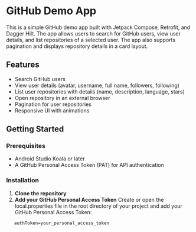 # GitHub Demo App

This is a simple GitHub demo app built with Jetpack Compose, Retrofit, and Dagger Hilt. The app allows users to search for GitHub users, view user details, and list repositories of a selected user. The app also supports pagination and displays repository details in a card layout.

## Features

- Search GitHub users
- View user details (avatar, username, full name, followers, following)
- List user repositories with details (name, description, language, stars)
- Open repository in an external browser
- Pagination for user repositories
- Responsive UI with animations

## Getting Started

### Prerequisites

- Android Studio Koala or later
- A GitHub Personal Access Token (PAT) for API authentication

### Installation

1. **Clone the repository**
2. **Add your GitHub Personal Access Token**
Create or open the local.properties file in the root directory of your project and add your GitHub Personal Access Token:
```
   authToken=your_personal_access_token
```
